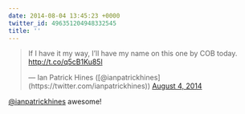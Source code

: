 ```yaml
---
date: 2014-08-04 13:45:23 +0000
twitter_id: 496351204948332545
title: ''
---
```


<blockquote class="twitter-tweet"><p lang="en" dir="ltr">If I have it my way, I’ll have my name on this one by COB today. <a href="http://t.co/q5cB1Ku85l">http://t.co/q5cB1Ku85l</a></p>&mdash; Ian Patrick Hines ([@ianpatrickhines](https://twitter.com/ianpatrickhines)) <a href="https://twitter.com/ianpatrickhines/status/496339279925510146?ref_src=twsrc%5Etfw">August 4, 2014</a></blockquote>
<script async src="https://platform.twitter.com/widgets.js" charset="utf-8"></script>

[@ianpatrickhines](https://twitter.com/ianpatrickhines) awesome!
